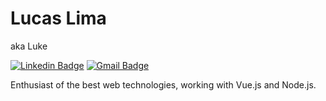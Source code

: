 # Lucas Lima

aka Luke

[![Linkedin Badge](https://img.shields.io/badge/-Lucas%20Lima-42b883?style=flat-square&logo=Linkedin&logoColor=white&link=https://www.linkedin.com/in/lukenoutte/)](https://www.linkedin.com/in/lukenoutte/) 
[![Gmail Badge](https://img.shields.io/badge/-lukenoutte@gmail.com-42b883?style=flat-square&logo=Gmail&logoColor=white&link=mailto:lukenoutte@gmail.com)](mailto:lukenoutte@gmail.com)

Enthusiast of the best web technologies,
working with Vue.js and Node.js.

